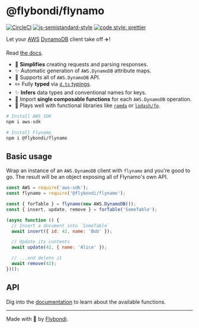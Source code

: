 # @flybondi/flynamo

[![CircleCI](https://circleci.com/gh/flybondi/flynamo/tree/develop.svg?style=svg)](https://circleci.com/gh/flybondi/flynamo/tree/develop)
[![js-semistandard-style](https://img.shields.io/badge/code%20style-semistandard-brightgreen.svg?style=flat-square)](https://github.com/Flet/semistandard)
[![code style: prettier](https://img.shields.io/badge/code_style-prettier-ff69b4.svg?style=flat-square)](https://github.com/prettier/prettier)

Let your [AWS][aws] [DynamoDB][dynamodb] client take off ✈️!

Read [the docs][flynamo-jsdoc].

- 🔧 **Simplifies** creating requests and parsing responses.
- ✨ Automatic generation of `AWS.DynamoDB` attribute maps.
- 💪 Supports all of `AWS.DynamoDB` API.
- ✏️ Fully **typed** via [`d.ts` typings][typings].
- ✨ **Infers** data types and conventional names for keys.
- 💪 Import **single composable functions** for each `AWS.DynamoDB` operation.
- 🙌 Plays well with functional libraries like [`ramda`][ramda] or [`lodash/fp`][lodashfp].

```sh
# Install AWS SDK
npm i aws-sdk

# Install Flynamo
npm i @flybondi/flynamo
```

## Basic usage

Wrap an instance of an `AWS.DynamoDB` client with `flynamo` and you're good to go. The result will be an object exposing all of Flynamo's own API.

```js
const AWS = require('aws-sdk');
const flynamo = require('@flybondi/flynamo');

const { forTable } = flynamo(new AWS.DynamoDB());
const { insert, update, remove } = forTable('SomeTable');

(async function () {
  // Insert a document into `SomeTable`
  await insert({ id: 42, name: 'Bob' });

  // Update its contents
  await update(42, { name: 'Alice' });

  // ...and delete it
  await remove(42);
})();
```

## API

Dig into the [documentation][flynamo-jsdoc] to learn about the available functions.

---

Made with 💛 by [Flybondi][flybondi].

[aws]: https://aws.amazon.com/
[dynamodb]: https://docs.aws.amazon.com/amazondynamodb/latest/APIReference/Welcome.html
[typings]: https://github.com/flybondi/flynamo/blob/master/index.d.ts
[ramda]: http://ramdajs.com/
[lodashfp]: https://github.com/lodash/lodash/wiki/FP-Guide
[flynamo-jsdoc]: https://flybondi.github.io/flynamo/
[flybondi]: https://flybondi.com
